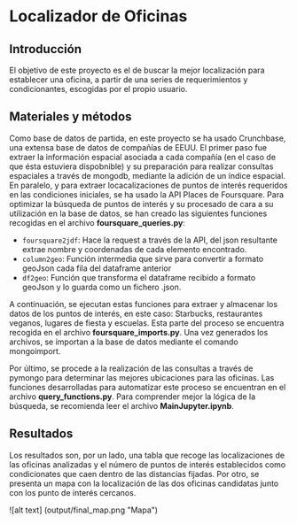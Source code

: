 # Localizador de Oficinas
## Introducción
El objetivo de este proyecto es el de buscar la mejor localización para establecer una oficina, a partir de una series de requerimientos y condicionantes, escogidas por el propio usuario. 

## Materiales y métodos
Como base de datos de partida, en este proyecto se ha usado Crunchbase, una extensa base de datos de compañías de EEUU. El primer paso fue extraer la información espacial asociada a cada compañía (en el caso de que ésta estuviera dispobnible) y su preparación para realizar consultas espaciales a través de mongodb, mediante la adición de un índice espacial.
En paralelo, y para extraer locacalizaciones de puntos de interés requeridos en las condiciones iniciales, se ha usado la API Places de Foursquare. Para optimizar la búsqueda de puntos de interés y su procesado de cara a su utilización en la base de datos, se han creado las siguientes funciones recogidas en el archivo **foursquare_queries.py**:
- `foursquare2jdf`: Hace la request a través de la API, del json resultante extrae nombre y coordenadas de cada elemento encontrado.
- `column2geo`: Función intermedia que sirve para convertir a formato geoJson cada fila del dataframe anterior
- `df2geo`: Función que transforma el dataframe recibido a formato geoJson y lo guarda como un fichero .json.

A continuación, se ejecutan estas funciones para extraer y almacenar los datos de los puntos de interés, en este caso: Starbucks, restaurantes veganos, lugares de fiesta y escuelas. Esta parte del proceso se encuentra recogida en el archivo **foursquare_imports.py**. Una vez generados los archivos, se importan a la base de datos mediante el comando mongoimport.

Por último, se procede a la realización de las consultas a través de pymongo para determinar las mejores ubicaciones para las oficinas. Las funciones desarrolladas para automatizar este proceso se encuentran en el archivo **query_functions.py**. Para comprender mejor la lógica de la búsqueda, se recomienda leer el archivo **MainJupyter.ipynb**.

## Resultados
Los resultados son, por un lado, una tabla que recoge las localizaciones de las oficinas analizadas y el número de puntos de interés establecidos como condicionates que caen dentro de las distancias fijadas. Por otro, se presenta un mapa con la localización de las dos oficinas candidatas junto con los punto de interés cercanos.

![alt text] (output/final_map.png "Mapa")